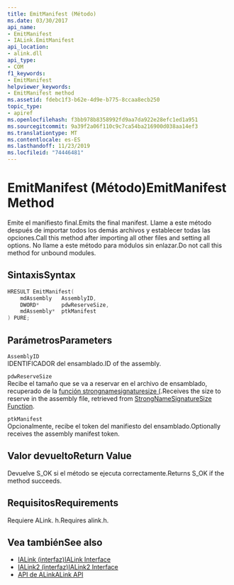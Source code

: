 ```yaml
---
title: EmitManifest (Método)
ms.date: 03/30/2017
api_name:
- EmitManifest
- IALink.EmitManifest
api_location:
- alink.dll
api_type:
- COM
f1_keywords:
- EmitManifest
helpviewer_keywords:
- EmitManifest method
ms.assetid: fdebc1f3-b62e-4d9e-b775-8ccaa8ecb250
topic_type:
- apiref
ms.openlocfilehash: f3bb978b8358992fd9aa7da922e28efc1ed1a951
ms.sourcegitcommit: 9a39f2a06f110c9c7ca54ba216900d038aa14ef3
ms.translationtype: MT
ms.contentlocale: es-ES
ms.lasthandoff: 11/23/2019
ms.locfileid: "74446481"
---
```

# <a name="emitmanifest-method"></a><span data-ttu-id="1edcd-102">EmitManifest (Método)</span><span class="sxs-lookup"><span data-stu-id="1edcd-102">EmitManifest Method</span></span>
<span data-ttu-id="1edcd-103">Emite el manifiesto final.</span><span class="sxs-lookup"><span data-stu-id="1edcd-103">Emits the final manifest.</span></span> <span data-ttu-id="1edcd-104">Llame a este método después de importar todos los demás archivos y establecer todas las opciones.</span><span class="sxs-lookup"><span data-stu-id="1edcd-104">Call this method after importing all other files and setting all options.</span></span> <span data-ttu-id="1edcd-105">No llame a este método para módulos sin enlazar.</span><span class="sxs-lookup"><span data-stu-id="1edcd-105">Do not call this method for unbound modules.</span></span>  
  
## <a name="syntax"></a><span data-ttu-id="1edcd-106">Sintaxis</span><span class="sxs-lookup"><span data-stu-id="1edcd-106">Syntax</span></span>  
  
```cpp  
HRESULT EmitManifest(  
    mdAssembly   AssemblyID,  
    DWORD*       pdwReserveSize,  
    mdAssembly*  ptkManifest  
) PURE;  
```  
  
## <a name="parameters"></a><span data-ttu-id="1edcd-107">Parámetros</span><span class="sxs-lookup"><span data-stu-id="1edcd-107">Parameters</span></span>  
 `AssemblyID`  
 <span data-ttu-id="1edcd-108">IDENTIFICADOR del ensamblado.</span><span class="sxs-lookup"><span data-stu-id="1edcd-108">ID of the assembly.</span></span>  
  
 `pdwReserveSize`  
 <span data-ttu-id="1edcd-109">Recibe el tamaño que se va a reservar en el archivo de ensamblado, recuperado de la [función strongnamesignaturesize (](../strong-naming/strongnamesignaturesize-function.md).</span><span class="sxs-lookup"><span data-stu-id="1edcd-109">Receives the size to reserve in the assembly file, retrieved from [StrongNameSignatureSize Function](../strong-naming/strongnamesignaturesize-function.md).</span></span>  
  
 `ptkManifest`  
 <span data-ttu-id="1edcd-110">Opcionalmente, recibe el token del manifiesto del ensamblado.</span><span class="sxs-lookup"><span data-stu-id="1edcd-110">Optionally receives the assembly manifest token.</span></span>  
  
## <a name="return-value"></a><span data-ttu-id="1edcd-111">Valor devuelto</span><span class="sxs-lookup"><span data-stu-id="1edcd-111">Return Value</span></span>  
 <span data-ttu-id="1edcd-112">Devuelve S_OK si el método se ejecuta correctamente.</span><span class="sxs-lookup"><span data-stu-id="1edcd-112">Returns S_OK if the method succeeds.</span></span>  
  
## <a name="requirements"></a><span data-ttu-id="1edcd-113">Requisitos</span><span class="sxs-lookup"><span data-stu-id="1edcd-113">Requirements</span></span>  
 <span data-ttu-id="1edcd-114">Requiere ALink. h.</span><span class="sxs-lookup"><span data-stu-id="1edcd-114">Requires alink.h.</span></span>  
  
## <a name="see-also"></a><span data-ttu-id="1edcd-115">Vea también</span><span class="sxs-lookup"><span data-stu-id="1edcd-115">See also</span></span>

- [<span data-ttu-id="1edcd-116">IALink (interfaz)</span><span class="sxs-lookup"><span data-stu-id="1edcd-116">IALink Interface</span></span>](ialink-interface.md)
- [<span data-ttu-id="1edcd-117">IALink2 (interfaz)</span><span class="sxs-lookup"><span data-stu-id="1edcd-117">IALink2 Interface</span></span>](ialink2-interface.md)
- [<span data-ttu-id="1edcd-118">API de ALink</span><span class="sxs-lookup"><span data-stu-id="1edcd-118">ALink API</span></span>](index.md)
